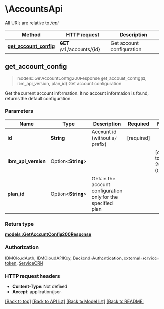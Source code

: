 # \AccountsApi

All URIs are relative to */api*

Method | HTTP request | Description
------------- | ------------- | -------------
[**get_account_config**](AccountsApi.md#get_account_config) | **GET** /v1/accounts/{id} | Get account configuration



## get_account_config

> models::GetAccountConfig200Response get_account_config(id, ibm_api_version, plan_id)
Get account configuration

Get the current account information. If no account information is found, returns the default configuration.

### Parameters


Name | Type | Description  | Required | Notes
------------- | ------------- | ------------- | ------------- | -------------
**id** | **String** | Account id (without `a/` prefix) | [required] |
**ibm_api_version** | Option<**String**> |  |  |[default to 2025-01-01]
**plan_id** | Option<**String**> | Obtain the account configuration only for the specified plan |  |

### Return type

[**models::GetAccountConfig200Response**](get_account_config_200_response.md)

### Authorization

[IBMCloudAuth](../README.md#IBMCloudAuth), [IBMCloudAPIKey](../README.md#IBMCloudAPIKey), [Backend-Authentication](../README.md#Backend-Authentication), [external-service-token](../README.md#external-service-token), [ServiceCRN](../README.md#ServiceCRN)

### HTTP request headers

- **Content-Type**: Not defined
- **Accept**: application/json

[[Back to top]](#) [[Back to API list]](../README.md#documentation-for-api-endpoints) [[Back to Model list]](../README.md#documentation-for-models) [[Back to README]](../README.md)

